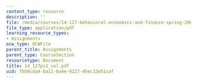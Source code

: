 ```yaml
---
content_type: resource
description: ''
file: /media/courses/14-127-behavioral-economics-and-finance-spring-2004/fbb8cda4ba118a4e922745ec32e51caf_14_127ps1_sol.pdf
file_type: application/pdf
learning_resource_types:
- Assignments
ocw_type: OCWFile
parent_title: Assignments
parent_type: CourseSection
resourcetype: Document
title: 14_127ps1_sol.pdf
uid: fbb8cda4-ba11-8a4e-9227-45ec32e51caf
---
```

